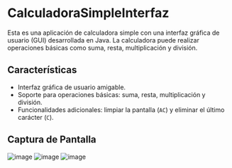 # CalculadoraSimpleInterfaz
Esta es una aplicación de calculadora simple con una interfaz gráfica de usuario (GUI) desarrollada en Java. La calculadora puede realizar operaciones básicas como suma, resta, multiplicación y división.

## Características
- Interfaz gráfica de usuario amigable.
- Soporte para operaciones básicas: suma, resta, multiplicación y división.
- Funcionalidades adicionales: limpiar la pantalla (`AC`) y eliminar el último carácter (`C`).

## Captura de Pantalla
![image](https://github.com/EdsonRSC/CalculadoraSimpleInterfaz/assets/155033634/d37f1ad4-22fc-4a98-b2c8-480f0e9f9323)
![image](https://github.com/EdsonRSC/CalculadoraSimpleInterfaz/assets/155033634/9dc34876-e510-416c-92d7-80f5d3c2b0dd)
![image](https://github.com/EdsonRSC/CalculadoraSimpleInterfaz/assets/155033634/74bc2b8a-ad97-4f14-97ae-5ad33c4dd4cb)


